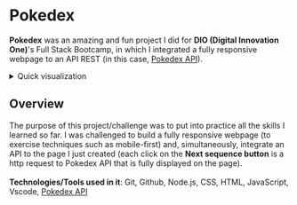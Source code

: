 # Pokedex 
**Pokedex** was an amazing and fun project I did for **DIO (Digital Innovation One)**'s Full Stack Bootcamp, in which I integrated a fully
responsive webpage to an API REST (in this case, <a href="https://pokeapi.co/" target="_blank">Pokedex API</a>).

<details>
<summary>Quick visualization</summary>
<br>
  
![introduction](https://github.com/riquelmy/pokedexapi/assets/40394772/c1445f28-57bc-411a-afe3-ac51331763ef)

</details>

## Overview

The purpose of this project/challenge was to put into practice all the skills I learned so far. I was challenged to build a fully responsive 
webpage (to exercise techniques such as mobile-first) and, simultaneously, integrate an API to the page I just created (each click on the **Next sequence button** is a http request to Pokedex API that is fully displayed on the page).
<br><br>
**Technologies/Tools used in it**: Git, Github, Node.js, CSS, HTML, JavaScript, Vscode, <a href="https://pokeapi.co/" target="_blank">Pokedex API</a>

